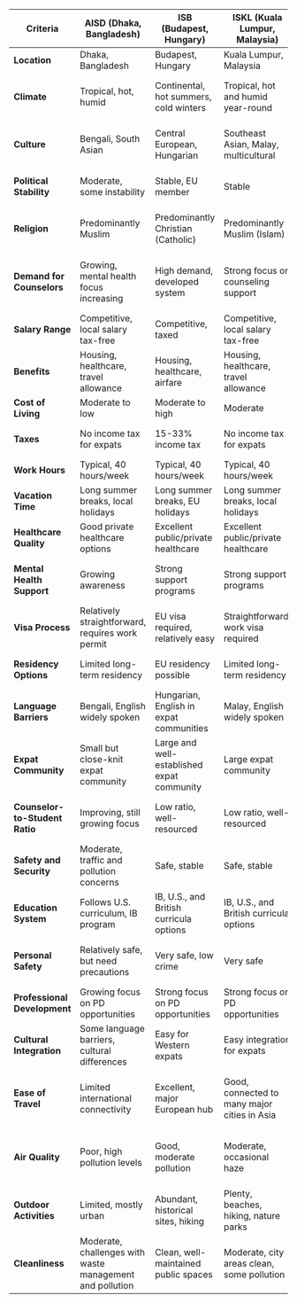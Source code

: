| Criteria                            | AISD (Dhaka, Bangladesh) | ISB (Budapest, Hungary)   | ISKL (Kuala Lumpur, Malaysia) | ISK (Nairobi, Kenya)         | TAS (Taipei, Taiwan)         |
|-------------------------------------|--------------------------|---------------------------|-------------------------------|-----------------------------|------------------------------|
| **Location**                        | Dhaka, Bangladesh         | Budapest, Hungary          | Kuala Lumpur, Malaysia         | Nairobi, Kenya               | Taipei, Taiwan               |
| **Climate**                         | Tropical, hot, humid      | Continental, hot summers, cold winters | Tropical, hot and humid year-round | Tropical, warm year-round with rainy seasons | Subtropical, humid, hot summers |
| **Culture**                         | Bengali, South Asian      | Central European, Hungarian | Southeast Asian, Malay, multicultural | East African, Kenyan, diverse | Taiwanese, influenced by Chinese and Japanese |
| **Political Stability**             | Moderate, some instability| Stable, EU member          | Stable                        | Moderate, some security concerns | Stable, politically calm      |
| **Religion**                        | Predominantly Muslim      | Predominantly Christian (Catholic) | Predominantly Muslim (Islam) | Predominantly Christian (Protestant, Catholic) | Predominantly Buddhist and Taoist |
| **Demand for Counselors**           | Growing, mental health focus increasing | High demand, developed system | Strong focus on counseling support | High demand, increasing focus on mental health | High demand, focus on academic and emotional support |
| **Salary Range**                    | Competitive, local salary tax-free | Competitive, taxed         | Competitive, local salary tax-free | Competitive, taxed            | Competitive, taxed            |
| **Benefits**                        | Housing, healthcare, travel allowance | Housing, healthcare, airfare | Housing, healthcare, travel allowance | Housing, healthcare, travel allowance | Housing, healthcare, airfare  |
| **Cost of Living**                  | Moderate to low           | Moderate to high           | Moderate                      | Moderate                      | High                          |
| **Taxes**                           | No income tax for expats  | 15-33% income tax          | No income tax for expats      | Income tax varies (10-30%)    | Taxes apply to salaries       |
| **Work Hours**                      | Typical, 40 hours/week    | Typical, 40 hours/week     | Typical, 40 hours/week        | Typical, 40 hours/week        | Typical, 40 hours/week        |
| **Vacation Time**                   | Long summer breaks, local holidays | Long summer breaks, EU holidays | Long summer breaks, local holidays | Long summer breaks, local holidays | Long summer breaks, local holidays |
| **Healthcare Quality**              | Good private healthcare options | Excellent public/private healthcare | Excellent public/private healthcare | Good private healthcare options | High-quality healthcare       |
| **Mental Health Support**           | Growing awareness         | Strong support programs    | Strong support programs       | Growing awareness             | Well-developed mental health programs |
| **Visa Process**                    | Relatively straightforward, requires work permit | EU visa required, relatively easy | Straightforward, work visa required | Work visa required, process varies | Relatively easy work visa process |
| **Residency Options**               | Limited long-term residency | EU residency possible      | Limited long-term residency   | Limited long-term residency   | Limited long-term residency   |
| **Language Barriers**               | Bengali, English widely spoken | Hungarian, English in expat communities | Malay, English widely spoken | Swahili, English widely spoken | Mandarin, English widely spoken |
| **Expat Community**                 | Small but close-knit expat community | Large and well-established expat community | Large expat community         | Large and diverse expat community | Large, well-established expat community |
| **Counselor-to-Student Ratio**      | Improving, still growing focus | Low ratio, well-resourced | Low ratio, well-resourced     | Improving, focus on mental health growing | Low ratio, well-resourced     |
| **Safety and Security**             | Moderate, traffic and pollution concerns | Safe, stable                | Safe, stable                 | Moderate, security concerns in some areas | Safe, stable environment      |
| **Education System**                | Follows U.S. curriculum, IB program | IB, U.S., and British curricula options | IB, U.S., and British curricula options | U.S., IB, and British curricula | American curriculum with AP and IB options |
| **Personal Safety**                 | Relatively safe, but need precautions | Very safe, low crime         | Very safe                    | Moderate, need precautions in certain areas | Very safe, low crime          |
| **Professional Development**        | Growing focus on PD opportunities | Strong focus on PD opportunities | Strong focus on PD opportunities | Growing focus on PD opportunities | Extensive PD opportunities available |
| **Cultural Integration**            | Some language barriers, cultural differences | Easy for Western expats      | Easy integration for expats  | Rich cultural experience, integration possible | Easy integration, diverse community |
| **Ease of Travel**                  | Limited international connectivity | Excellent, major European hub | Good, connected to many major cities in Asia | Fair, regional and international options available | Very good, multiple international flight options |
| **Air Quality**                     | Poor, high pollution levels | Good, moderate pollution     | Moderate, occasional haze     | Moderate, seasonal pollution  | Moderate, can be affected by pollution and humidity |
| **Outdoor Activities**              | Limited, mostly urban     | Abundant, historical sites, hiking | Plenty, beaches, hiking, nature parks | Safari, nature reserves, hiking | Plenty, hiking, cycling, outdoor exploration |
| **Cleanliness**                     | Moderate, challenges with waste management and pollution | Clean, well-maintained public spaces | Moderate, city areas clean, some pollution | Moderate, mixed cleanliness levels | Clean, efficient waste management, low litter |
